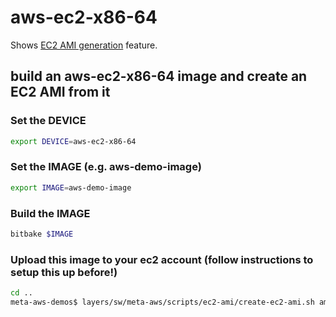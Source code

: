 # aws-ec2-x86-64

Shows [EC2 AMI generation](https://github.com/aws4embeddedlinux/meta-aws/blob/master/scripts/ec2-ami/README.md) feature.

## build an aws-ec2-x86-64 image and create an EC2 AMI from it

### Set the DEVICE
```bash
export DEVICE=aws-ec2-x86-64
```

### Set the IMAGE (e.g. aws-demo-image)
```bash
export IMAGE=aws-demo-image
```

### Build the IMAGE
```bash
bitbake $IMAGE
```

### Upload this image to your ec2 account (follow instructions to setup this up before!)
```bash
cd ..
meta-aws-demos$ layers/sw/meta-aws/scripts/ec2-ami/create-ec2-ami.sh amitest-bucket 16 aws-demo-image aws-ec2-x86-64
```
